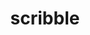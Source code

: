 ---
layout: category
title: scribble
permalink: '/categories/scribble'
background: '/img/IMG_1249.JPG'
---